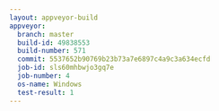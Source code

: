 ```yaml
---
layout: appveyor-build
appveyor:
  branch: master
  build-id: 49838553
  build-number: 571
  commit: 5537652b90769b23b73a7e6897c4a9c3a634ecfd
  job-id: sls60mhbwjo3gq7e
  job-number: 4
  os-name: Windows
  test-result: 1
---
```

